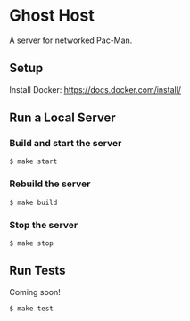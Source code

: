 # Ghost Host

A server for networked Pac-Man.

## Setup

Install Docker: https://docs.docker.com/install/

## Run a Local Server

### Build and start the server

```
$ make start
```

### Rebuild the server
```
$ make build
```

### Stop the server

```
$ make stop
```

## Run Tests

Coming soon!

```
$ make test
```
